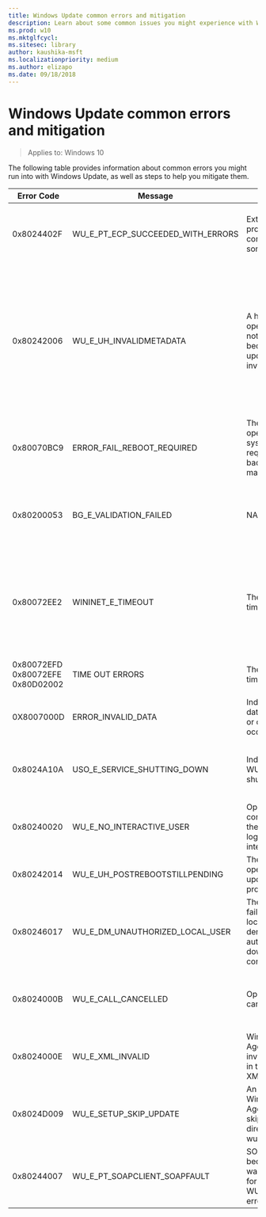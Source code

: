 ```yaml
---
title: Windows Update common errors and mitigation
description: Learn about some common issues you might experience with Windows Update
ms.prod: w10
ms.mktglfcycl: 
ms.sitesec: library
author: kaushika-msft
ms.localizationpriority: medium
ms.author: elizapo
ms.date: 09/18/2018
---
```


# Windows Update common errors and mitigation

>Applies to: Windows 10

The following table provides information about common errors you might run into with Windows Update, as well as steps to help you mitigate them.

|Error Code|Message|Description|Mitigation|
|-|-|-|-| 
|0x8024402F|WU_E_PT_ECP_SUCCEEDED_WITH_ERRORS|External cab file processing completed with some errors|One of the reasons we see this issue is due to the design of a software called Lightspeed Rocket for Web filtering. <br>The IP addresses of the computers you want to get updates successfully on, should be added to the exceptions list of Lightspeed |
|0x80242006|WU_E_UH_INVALIDMETADATA|A handler operation could not be completed because the update contains invalid metadata.|Rename Software Redistribution Folder and attempt to download the updates again: <br>Rename the following folders to *.BAK: <br>- %systemroot%\system32\catroot2 <br><br>To do this, type the following commands at a command prompt. Press ENTER after you type each command.<br>- Ren %systemroot%\SoftwareDistribution\DataStore *.bak<br>- Ren %systemroot%\SoftwareDistribution\Download *.bak<br>Ren %systemroot%\system32\catroot2 *.bak |
|0x80070BC9|ERROR_FAIL_REBOOT_REQUIRED|The requested operation failed. A system reboot is required to roll back changes made.|Ensure that we do not have any policies that control the start behavior for the Windows Module Installer. This service should not be hardened to any start value and should be managed by the OS.|  
|0x80200053|BG_E_VALIDATION_FAILED|NA|Ensure that there is no Firewalls that filter downloads. The Firewall filtering may lead to invalid responses being received by the Windows Update Client.<br><br>If the issue still persists, run the [WU reset script](https://gallery.technet.microsoft.com/scriptcenter/Reset-Windows-Update-Agent-d824badc). |  
|0x80072EE2|WININET_E_TIMEOUT|The operation timed out|This error message can be caused if the computer isn't connected to Internet. To fix this issue, following these steps: make sure these URLs are not blocked: <br> http://*.update.microsoft.com<br>https://*.update.microsoft.com <br>http://download.windowsupdate.com  <br><br>Additionally , you can take a network trace and see what is timing out. <Refer to Firewall Troubleshooting scenario> |
|0x80072EFD <br>0x80072EFE <br>0x80D02002|TIME OUT ERRORS|The operation timed out|Make sure there are no firewall rules or proxy to block Microsoft download URLs. <br>Take a network monitor trace to understand better. <Refer to Firewall Troubleshooting scenario>| 
|0X8007000D|ERROR_INVALID_DATA|Indicates invalid data downloaded or corruption occurred.|Attempt to re-download the update and initiate installation. |
|0x8024A10A|USO_E_SERVICE_SHUTTING_DOWN|Indicates that the WU Service is shutting down.|This may happen due to a very long period of time of inactivity, a system hang leading to the service being idle and leading to the shutdown of the service. Ensure that the system remains active and the connections remain established to complete the upgrade. |
|0x80240020|WU_E_NO_INTERACTIVE_USER|Operation did not complete because there is no logged-on interactive user.|Please login to the system to initiate the installation and allow the system to be rebooted.  |
|0x80242014|WU_E_UH_POSTREBOOTSTILLPENDING|The post-reboot operation for the update is still in progress.|Some Windows Updates require the system to be restarted. Reboot the system to complete the installation of the Updates. |
|0x80246017|WU_E_DM_UNAUTHORIZED_LOCAL_USER|The download failed because the local user was denied authorization to download the content.|Ensure that the user attempting to download and install updates has been provided with sufficient privileges to install updates (Local Administrator).|
|0x8024000B|WU_E_CALL_CANCELLED|Operation was cancelled.|This indicates that the operation was cancelled by the user/service. You may also encounter this error when we are unable to filter the results. Run the [Decline Superseded PowerShell script](https://gallery.technet.microsoft.com/scriptcenter/Cleanup-WSUS-server-4424c9d6) to allow the filtering process to complete.| 
|0x8024000E|WU_E_XML_INVALID|Windows Update Agent found invalid information in the update's XML data.|Certain drivers contain additional metadata information in the update.xml, which could lead Orchestrator to understand it as invalid data. Ensure that you have the latest Windows Update Agent installed on the machine. | 
|0x8024D009|WU_E_SETUP_SKIP_UPDATE|An update to the Windows Update Agent was skipped due to a directive in the wuident.cab file.|You may encounter this error when WSUS is not sending the Self-update to the clients.<br><br>Review [KB920659](https://support.microsoft.com/help/920659/the-microsoft-windows-server-update-services-wsus-selfupdate-service-d) for instructions to resolve the issue.| 
|0x80244007|WU_E_PT_SOAPCLIENT_SOAPFAULT|SOAP client failed because there was a SOAP fault for reasons of WU_E_PT_SOAP_* error codes.|This issue occurs because Windows cannot renew the cookies for Windows Update.  <br><br>Review [KB2883975](https://support.microsoft.com/help/2883975/0x80244007-error-when-windows-tries-to-scan-for-updates-on-a-wsus-serv) for instructions to resolve the issue.| 